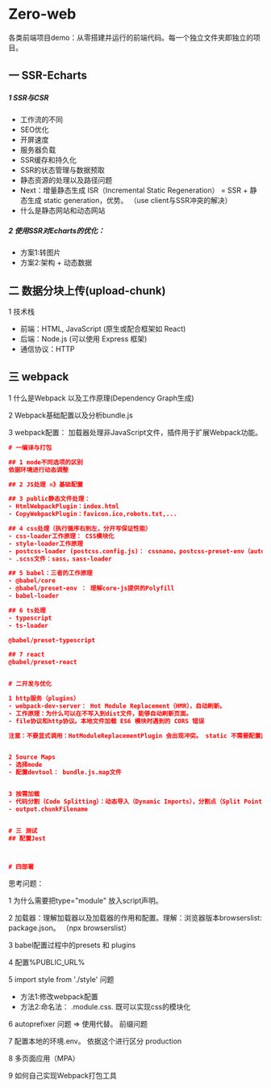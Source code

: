 # Zero-web

各类前端项目demo：从零搭建并运行的前端代码。每一个独立文件夹即独立的项目。

##  一 SSR-Echarts

##### 1 SSR与CSR

- 工作流的不同
- SEO优化
- 开屏速度
- 服务器负载
- SSR缓存和持久化
- SSR的状态管理与数据预取
- 静态资源的处理以及路径问题
- Next：增量静态生成 ISR（Incremental Static Regeneration） = SSR + 静态生成 static generation，优势。 （use client与SSR冲突的解决）
- 什么是静态网站和动态网站

##### 2 使用SSR对Echarts的优化：

- 方案1:转图片
- 方案2:架构 + 动态数据



## 二 数据分块上传(upload-chunk)

1 技术栈

- 前端：HTML, JavaScript (原生或配合框架如 React)
- 后端：Node.js (可以使用 Express 框架)
- 通信协议：HTTP



##  三 webpack

1 什么是Webpack 以及工作原理(Dependency Graph生成)

2 Webpack基础配置以及分析bundle.js

3 webpack配置： 加载器处理非JavaScript文件，插件用于扩展Webpack功能。

```json
# 一编译与打包

## 1 mode不同选项的区别
依据环境进行动态调整

## 2 JS处理 =》基础配置

## 3 public静态文件处理：
- HtmlWebpackPlugin：index.html 
- CopyWebpackPlugin：favicon.ico,robots.txt,...

## 4 css处理（执行循序右到左，分开写保证性能）
- css-loader工作原理： CSS模块化
- style-loader工作原理
- postcss-loader (postcss.config.js)： cssnano，postcss-preset-env（autoprefixer）
- .scss文件：sass，sass-loader

## 5 babel：三者的工作原理
- @babel/core 
- @babel/preset-env ： 理解core-js提供的Polyfill
- babel-loader

## 6 ts处理
- typescript 
- ts-loader 

@babel/preset-typescript

## 7 react
@babel/preset-react


# 二开发与优化

1 http服务（plugins）
- webpack-dev-server： Hot Module Replacement（HMR），自动刷新。 
- 工作原理：为什么可以在不写入到dist文件，能够自动刷新页面。
- file协议和http协议。本地文件加载 ES6 模块时遇到的 CORS 错误

注意：不要显式调用：HotModuleReplacementPlugin 会出现冲突。 static 不需要配置监听src和dist，会默认从entry调用。


2 Source Maps
- 选择mode
- 配置devtool： bundle.js.map文件


3 按需加载
- 代码分割（Code Splitting）：动态导入（Dynamic Imports），分割点（Split Points），懒加载（Lazy Loading）
- output.chunkFilename


# 三 测试
## 配置Jest



# 四部署

```



思考问题：

1 为什么需要把type="module" 放入script声明。

2 加载器：理解加载器以及加载器的作用和配置。理解：浏览器版本browserslist: package.json。 （npx browserslist）

3  babel配置过程中的presets 和 plugins

4  配置%PUBLIC_URL%

5 import style from './style' 问题

- 方法1:修改webpack配置
- 方法2:命名法： .module.css.  既可以实现css的模块化

6 autoprefixer 问题 => 使用代替。 前缀问题

7 配置本地的环境.env。 依据这个进行区分 production

8 多页面应用（MPA）

9 如何自己实现Webpack打包工具


